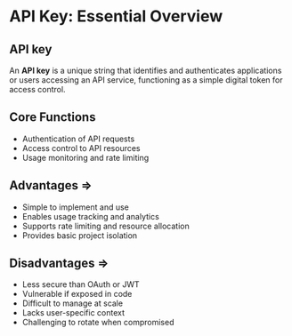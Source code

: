 # API Key: Essential Overview

## API key

An **API key** is a unique string that identifies and authenticates applications or users accessing an API service, functioning as a simple digital token for access control.

## Core Functions

- Authentication of API requests
- Access control to API resources
- Usage monitoring and rate limiting

## Advantages =>

- Simple to implement and use
- Enables usage tracking and analytics
- Supports rate limiting and resource allocation
- Provides basic project isolation

## Disadvantages =>

- Less secure than OAuth or JWT
- Vulnerable if exposed in code
- Difficult to manage at scale
- Lacks user-specific context
- Challenging to rotate when compromised

